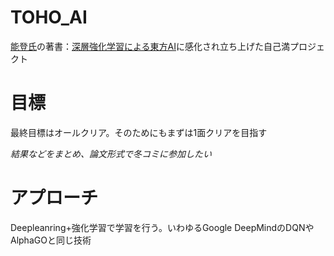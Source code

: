 # TOHO_AI

[能登氏](https://twitter.com/ntddk)の著書：[深層強化学習による東方AI](https://booth.pm/ja/items/245254)に感化され立ち上げた自己満プロジェクト

# 目標
最終目標はオールクリア。そのためにもまずは1面クリアを目指す

*結果などをまとめ、論文形式で冬コミに参加したい*

# アプローチ
Deepleanring+強化学習で学習を行う。いわゆるGoogle DeepMindのDQNやAlphaGOと同じ技術

